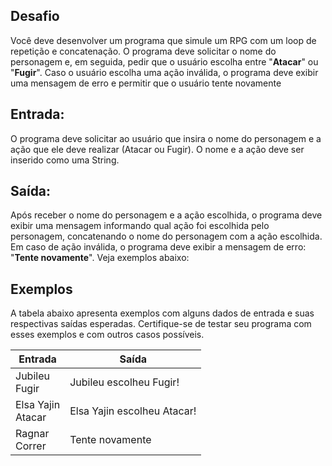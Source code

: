 ## **Desafio**

Você deve desenvolver um programa que simule um RPG com um loop de repetição e concatenação. O programa deve solicitar o nome do personagem e, em seguida, pedir que o usuário escolha entre "**Atacar**" ou "**Fugir**". Caso o usuário escolha uma ação inválida, o programa deve exibir uma mensagem de erro e permitir que o usuário tente novamente

## **Entrada:**

O programa deve solicitar ao usuário que insira o nome do personagem e a ação que ele deve realizar (Atacar ou Fugir). O nome e a ação deve ser inserido como uma String.

## **Saída:**

Após receber o nome do personagem e a ação escolhida, o programa deve exibir uma mensagem informando qual ação foi escolhida pelo personagem, concatenando o nome do personagem com a ação escolhida. Em caso de ação inválida, o programa deve exibir a mensagem de erro: "**Tente novamente**". Veja exemplos abaixo:

## **Exemplos**

A tabela abaixo apresenta exemplos com alguns dados de entrada e suas respectivas saídas esperadas. Certifique-se de testar seu programa com esses exemplos e com outros casos possíveis.

| Entrada                | Saída                       |
| ---------------------- | --------------------------- |
| Jubileu <br> Fugir     | Jubileu escolheu Fugir!     |
| Elsa Yajin <br> Atacar | Elsa Yajin escolheu Atacar! |
| Ragnar <br> Correr     | Tente novamente             |
